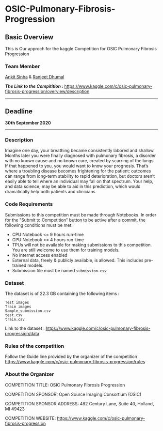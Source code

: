# OSIC-Pulmonary-Fibrosis-Progression
## Basic Overview 
This is Our approch for the kaggle Competition for OSIC Pulmonary Fibrosis Progression
### Team Member
[Ankit Sinha](https://github.com/Ank221199) & [Ranjeet Dhumal](https://github.com/ranjeetds)

***The Link to the Compitition :*** https://www.kaggle.com/c/osic-pulmonary-fibrosis-progression/overview/description


---
## Deadline

**30th September 2020**

---


### Description

Imagine one day, your breathing became consistently labored and shallow. Months later you were finally diagnosed with pulmonary fibrosis, a disorder with no known cause and no known cure, created by scarring of the lungs. If that happened to you, you would want to know your prognosis. That’s where a troubling disease becomes frightening for the patient: outcomes can range from long-term stability to rapid deterioration, but doctors aren’t easily able to tell where an individual may fall on that spectrum. Your help, and data science, may be able to aid in this prediction, which would dramatically help both patients and clinicians.

### Code Requirements 

Submissions to this competition must be made through Notebooks. In order for the "Submit to Competition" button to be active after a commit, the following conditions must be met:

* CPU Notebook <= 9 hours run-time
* GPU Notebook <= 4 hours run-time
* TPUs will not be available for making submissions to this competition. You are still welcome to use them for training models.
* No internet access enabled
* External data, freely & publicly available, is allowed. This includes pre-trained models.
* Submission file must be named ```submission.csv```


### Dataset
The dataset is of 22.3 GB containing the following items :
```
Test images
Train images
Sample_submission.csv
test.csv
train.csv
```

Link to the dataset : https://www.kaggle.com/c/osic-pulmonary-fibrosis-progression/data

### Rules of the competition 
Follow the Guide line provided by the organizer of the competition
https://www.kaggle.com/c/osic-pulmonary-fibrosis-progression/rules


### About the Organizer
COMPETITION TITLE: OSIC Pulmonary Fibrosis Progression

COMPETITION SPONSOR: Open Source Imaging Consortium (OSIC)

COMPETITION SPONSOR ADDRESS: 482 Century Lane, Suite 40, Holland, MI 49423

COMPETITION WEBSITE: https://www.kaggle.com/c/osic-pulmonary-fibrosis-progression

